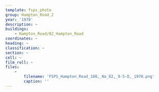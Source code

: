 ```yaml
---
template: fsps_photo
group: Hampton_Road_2
year: '1978'
description: ~
buildings:
    - Hampton_Road/82_Hampton_Road
coordinates: ~
heading: ~
classification: ~
section: ~
cell: ~
film_roll: ~
files:
    -
        filename: 'FSPS_Hampton_Road_108,_No_82,_9-5-D,_1978.png'
        caption: ''
---
```


